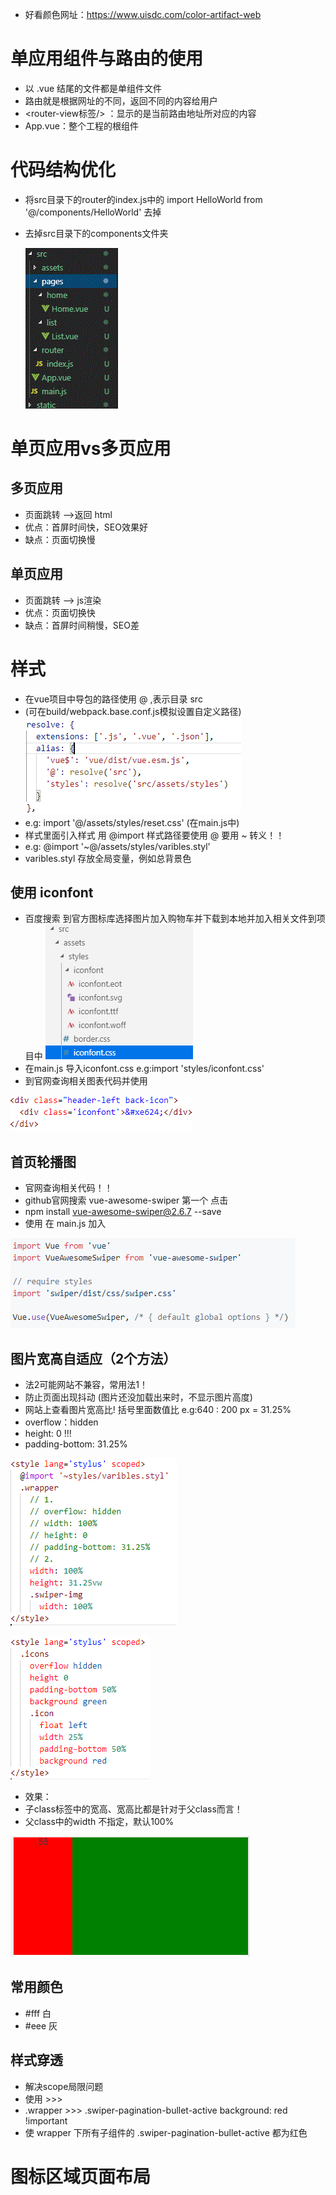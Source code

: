 + 好看颜色网址：https://www.uisdc.com/color-artifact-web

# 单应用组件与路由的使用
+ 以 .vue 结尾的文件都是单组件文件
+ 路由就是根据网址的不同，返回不同的内容给用户
+ <router-view标签/> ：显示的是当前路由地址所对应的内容 
+ App.vue：整个工程的根组件

# 代码结构优化
+ 将src目录下的router的index.js中的 import HelloWorld from '@/components/HelloWorld' 去掉
+ 去掉src目录下的components文件夹

  ![RUNOOB 钩子函数使用](./picture/vue_015_1.PNG)

# 单页应用vs多页应用
## 多页应用
+ 页面跳转 -->返回 html
+ 优点：首屏时间快，SEO效果好
+ 缺点：页面切换慢
## 单页应用
+ 页面跳转 --> js渲染
+ 优点：页面切换快
+ 缺点：首屏时间稍慢，SEO差

# 样式
+ 在vue项目中导包的路径使用 @ ,表示目录 src 
+ (可在build/webpack.base.conf.js模拟设置自定义路径) 
   ![RUNOOB 钩子函数使用](./picture/vue_100_2.PNG)
+ e.g: import '@/assets/styles/reset.css' (在main.js中)
+ 样式里面引入样式 用 @import 样式路径要使用 @ 要用 ~ 转义！！
+ e.g: @import '~@/assets/styles/varibles.styl' 
+ varibles.styl 存放全局变量，例如总背景色
## 使用 iconfont
+ 百度搜索 到官方图标库选择图片加入购物车并下载到本地并加入相关文件到项目中
 ![RUNOOB 钩子函数使用](./picture/vue_100_1.PNG)
+ 在main.js 导入iconfont.css e.g:import 'styles/iconfont.css'
+ 到官网查询相关图表代码并使用
  
 ![RUNOOB 钩子函数使用](./picture/vue_100_3.PNG)


## 首页轮播图
+ 官网查询相关代码！！
+ github官网搜索 vue-awesome-swiper 第一个 点击 
+ npm install vue-awesome-swiper@2.6.7 --save
+ 使用 在 main.js 加入

 ![RUNOOB 钩子函数使用](./picture/vue_100_4.PNG)

## 图片宽高自适应（2个方法）
+ 法2可能网站不兼容，常用法1！
+ 防止页面出现抖动 (图片还没加载出来时，不显示图片高度)
+ 网站上查看图片宽高比! 括号里面数值比 e.g:640 : 200 px = 31.25%
+ overflow：hidden    
+ height: 0 !!!
+ padding-bottom: 31.25% 

![RUNOOB 钩子函数使用](./picture/vue_100_5.PNG)

![RUNOOB 钩子函数使用](./picture/vue_100_6.PNG)
+ 效果： 
+ 子class标签中的宽高、宽高比都是针对于父class而言！
+ 父class中的width 不指定，默认100%
  
![RUNOOB 钩子函数使用](./picture/vue_100_7.PNG)

## 常用颜色
+ #fff 白
+ #eee 灰

## 样式穿透
+ 解决scope局限问题
+ 使用 >>>
+ .wrapper >>> .swiper-pagination-bullet-active
      background: red !important
+ 使 wrapper 下所有子组件的 .swiper-pagination-bullet-active 都为红色

# 图标区域页面布局
  